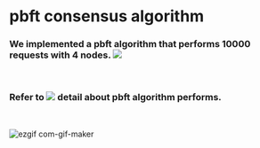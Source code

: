 # pbft consensus algorithm

<h3>We implemented a pbft algorithm that performs 10000 requests with 4 nodes. <a href="https://www.youtube.com/watch?v=OruqYXaOID8"><img src="https://img.shields.io/badge/Go-00ADD8?style=flat-square&logo=Go&logoColor=white"/></a></h3>
<br>

<h3>Refer to <a href="https://www.youtube.com/watch?v=OruqYXaOID8"> <img src="https://img.shields.io/badge/-FF0000?style=flat-square&logo=YouTube&logoColor=white"/></a> detail about pbft algorithm performs.</h3>
<br>


![ezgif com-gif-maker](https://user-images.githubusercontent.com/61136630/190052316-4e469bbf-9702-4681-9e3b-37444efb394e.gif)
